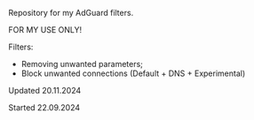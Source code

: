 Repository for my AdGuard filters.

FOR MY USE ONLY!

Filters:
- Removing unwanted parameters;
- Block unwanted connections (Default + DNS + Experimental)

Updated 20.11.2024

Started 22.09.2024
